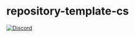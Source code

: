 # repository-template-cs

[![Discord](https://img.shields.io/discord/720706728651522128.svg?label=&logo=discord&logoColor=ffffff&color=7389D8&labelColor=6A7EC2)](https://discord.gg/7t6dSJm)